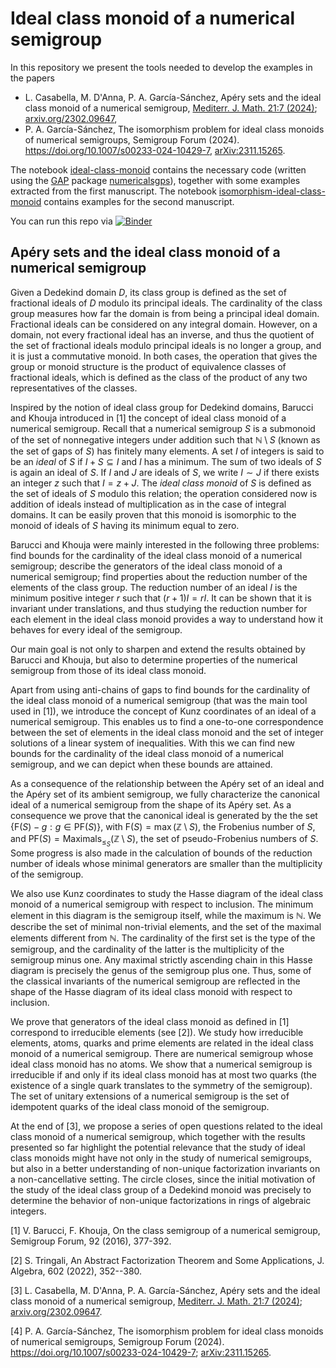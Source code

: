 # Ideal class monoid of a numerical semigroup
In this repository we present the tools needed to develop the examples in the papers 
  - L. Casabella, M. D'Anna, P. A. García-Sánchez, Apéry sets and the ideal class monoid of a numerical semigroup, [Mediterr. J. Math. 21:7 (2024)](https://link.springer.com/article/10.1007/s00009-023-02550-8); [arxiv.org/2302.09647](https://arxiv.org/abs/2302.09647),
  - P. A. García-Sánchez, The isomorphism problem for ideal class monoids of numerical semigroups, Semigroup Forum (2024). https://doi.org/10.1007/s00233-024-10429-7, [arXiv:2311.15265](https://arxiv.org/abs/2311.15265).

The notebook [ideal-class-monoid](https://github.com/numerical-semigroups/ideal-class-monoid/blob/main/class-monoid.ipynb) contains the necessary code (written using the [GAP](https://www.gap-system.org/) package [numericalsgps](https://gap-packages.github.io/numericalsgps/)), together with some examples extracted from the first manuscript. The notebook [isomorphism-ideal-class-monoid](https://github.com/numerical-semigroups/ideal-class-monoid/blob/main/isomorphism-ideal-class-monoid.ipynb) contains examples for the second manuscript.

You can run this repo via [![Binder](https://mybinder.org/badge_logo.svg)](https://mybinder.org/v2/gh/numerical-semigroups/ideal-class-monoid/HEAD)

## Apéry sets and the ideal class monoid of a numerical semigroup

Given a Dedekind domain $D$, its class group is defined as the set of fractional ideals of $D$ modulo its principal ideals. The cardinality of the class group measures how far the domain is from being a principal ideal domain. Fractional ideals can be considered on any integral domain. However, on a domain, not every fractional ideal has an inverse, and thus the quotient of the set of fractional ideals modulo principal ideals is no longer a group, and it is just a commutative monoid. In both cases, the operation that gives the group or monoid structure is the product of equivalence classes of fractional ideals, which is defined as the class of the product of any two representatives of the classes.

Inspired by the notion of ideal class group for Dedekind domains, Barucci and Khouja introduced in [1] the concept of ideal class monoid of a numerical semigroup. Recall that a numerical semigroup $S$ is a submonoid of the set of nonnegative integers under addition such that $\mathbb{N}\setminus S$ (known as the set of gaps of $S$) has finitely many elements. A set $I$ of integers is said to be an *ideal* of $S$ if $I+S\subseteq I$ and $I$ has a minimum. The sum of two ideals of $S$ is again an ideal of $S$. If $I$ and $J$ are ideals of $S$, we write $I\sim J$ if there exists an integer $z$ such that $I=z+J$. The *ideal class monoid* of $S$ is defined as the set of ideals of $S$ modulo this relation; the operation considered now is addition of ideals instead of multiplication as in the case of integral domains. It can be easily proven that this monoid is isomorphic to the monoid of ideals of $S$ having its minimum equal to zero.

Barucci and Khouja were mainly interested in the following three problems: find bounds for the cardinality of the ideal class monoid of a numerical semigroup; describe the generators of the ideal class monoid of a numerical semigroup; find properties about the reduction number of the elements of the class group. The reduction number of an ideal $I$ is the minimum positive integer $r$ such that $(r+1)I=rI$. It can be shown that it is invariant under translations, and thus studying the reduction number for each element in the ideal class monoid provides a way to understand how it behaves for every ideal of the semigroup.

Our main goal is not only to sharpen and extend the results obtained by Barucci and Khouja, but also to determine properties of the numerical semigroup from those of its ideal class monoid.

Apart from using anti-chains of gaps to find bounds for the cardinality of the ideal class monoid of a numerical semigroup (that was the main tool used in [1]), we introduce the concept of Kunz coordinates of an ideal of a numerical semigroup. This enables us to find a one-to-one correspondence between the set of elements in the ideal class monoid and the set of integer solutions of a linear system of inequalities. With this we can find new bounds for the cardinality of the ideal class monoid of a numerical semigroup, and we can depict when these bounds are attained.

As a consequence of the relationship between the Apéry set of an ideal and the Apéry set of its ambient semigroup, we fully characterize the canonical ideal of a numerical semigroup from the shape of its Apéry set. As a consequence we prove that the canonical ideal is generated by the the set $\{\mathrm{F}(S)-g : g\in \mathrm{PF}(S)\}$, with $\mathrm{F}(S)=\max(\mathbb{Z}\setminus S)$, the Frobenius number of $S$, and $\mathrm{PF}(S)=\mathrm{Maximals}_{\le_S}(\mathbb{Z}\setminus S)$, the set of pseudo-Frobenius numbers of $S$. Some progress is also made in the calculation of bounds of the reduction number of ideals whose minimal generators are smaller than the multiplicity of the semigroup.

We also use Kunz coordinates to study the Hasse diagram of the ideal class monoid of a numerical semigroup with respect to inclusion. The minimum element in this diagram is the semigroup itself, while the maximum is $\mathbb{N}$. We describe the set of minimal non-trivial elements, and the set of the maximal elements different from $\mathbb{N}$. The cardinality of the first set is the type of the semigroup, and the cardinality of the latter is the multiplicity of the semigroup minus one. Any maximal strictly ascending chain in this Hasse diagram is precisely the genus of the semigroup plus one. Thus, some of the classical invariants of the numerical semigroup are reflected in the shape of the Hasse diagram of its ideal class monoid with respect to inclusion.

We prove that generators of the ideal class monoid as defined in [1] correspond to irreducible elements (see [2]). We study how irreducible elements, atoms, quarks and prime elements are related in the ideal class monoid of a numerical semigroup. There are numerical semigroup whose ideal class monoid has no atoms. We show that a numerical semigroup is irreducible if and only if its ideal class monoid has at most two quarks (the existence of a single quark translates to the symmetry of the semigroup). The set of unitary extensions of a numerical semigroup is the set of idempotent quarks of the ideal class monoid of the semigroup.

At the end of [3], we propose a series of open questions related to the ideal class monoid of a numerical semigroup, which together with the results presented so far highlight the potential relevance that the study of ideal class monoids might have not only in the study of numerical semigroups, but also in a better understanding of non-unique factorization invariants on a non-cancellative setting. The circle closes, since the initial motivation of the study of the ideal class group of a Dedekind monoid was precisely to determine the behavior of non-unique factorizations in rings of algebraic integers.

[1] V. Barucci, F. Khouja, On the class semigroup of a numerical semigroup, Semigroup Forum, 92 (2016), 377-392.   

[2] S. Tringali, An Abstract Factorization Theorem and Some Applications,  J. Algebra, 602 (2022), 352--380.

[3] L. Casabella, M. D'Anna, P. A. García-Sánchez, Apéry sets and the ideal class monoid of a numerical semigroup, [Mediterr. J. Math. 21:7 (2024)](https://link.springer.com/article/10.1007/s00009-023-02550-8); [arxiv.org/2302.09647](https://arxiv.org/abs/2302.09647).

[4] P. A. García-Sánchez, The isomorphism problem for ideal class monoids of numerical semigroups, Semigroup Forum (2024). https://doi.org/10.1007/s00233-024-10429-7; [arXiv:2311.15265](https://arxiv.org/abs/2311.15265).

